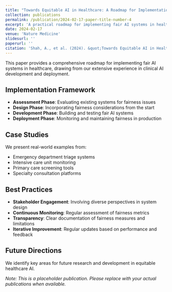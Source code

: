 ```yaml
---
title: "Towards Equitable AI in Healthcare: A Roadmap for Implementation"
collection: publications
permalink: /publication/2024-02-17-paper-title-number-4
excerpt: 'A practical roadmap for implementing fair AI systems in healthcare settings, with case studies and best practices.'
date: 2024-02-17
venue: 'Nature Medicine'
slidesurl: ''
paperurl: ''
citation: 'Shah, A., et al. (2024). &quot;Towards Equitable AI in Healthcare: A Roadmap for Implementation.&quot; <i>Nature Medicine</i>. 30(2).'
---
```


This paper provides a comprehensive roadmap for implementing fair AI systems in healthcare, drawing from our extensive experience in clinical AI development and deployment.

## Implementation Framework

- **Assessment Phase**: Evaluating existing systems for fairness issues
- **Design Phase**: Incorporating fairness considerations from the start
- **Development Phase**: Building and testing fair AI systems
- **Deployment Phase**: Monitoring and maintaining fairness in production

## Case Studies

We present real-world examples from:
- Emergency department triage systems
- Intensive care unit monitoring
- Primary care screening tools
- Specialty consultation platforms

## Best Practices

- **Stakeholder Engagement**: Involving diverse perspectives in system design
- **Continuous Monitoring**: Regular assessment of fairness metrics
- **Transparency**: Clear documentation of fairness measures and limitations
- **Iterative Improvement**: Regular updates based on performance and feedback

## Future Directions

We identify key areas for future research and development in equitable healthcare AI.

*Note: This is a placeholder publication. Please replace with your actual publications when available.*
